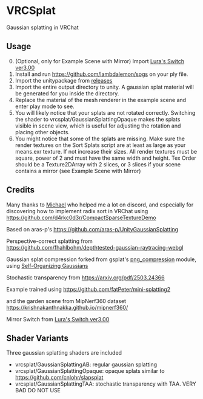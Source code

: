 # VRCSplat
Gaussian splatting in VRChat
## Usage
0. (Optional, only for Example Scene with Mirror) Import [Lura's Switch ver3.00](https://booth.pm/en/items/1969082)
1. Install and run https://github.com/lambdalemon/sogs on your ply file.
2. Import the unitypackage from [releases](https://github.com/lambdalemon/vrcsplat/releases) 
3. Import the entire output directory to unity. A gaussian splat material will be generated for you inside the directory.
4. Replace the material of the mesh renderer in the example scene and enter play mode to see.
5. You will likely notice that your splats are not rotated correctly. Switching the shader to vrcsplat/GaussianSplattingOpaque makes the splats visible in scene view, which is useful for adjusting the rotation and placing other objects.
6. You might notice that some of the splats are missing. Make sure the render textures on the Sort Splats script are at least as large as your means.exr texture. If not increase their sizes. All render textures must be square, power of 2 and must have the same width and height. Tex Order should be a Texture2DArray with 2 slices, or 3 slices if your scene contains a mirror (see Example Scene with Mirror)
## Credits
Many thanks to [Michael](https://github.com/MichaelMoroz) who helped me a lot on discord, and especially for discovering how to implement radix sort in VRChat using https://github.com/d4rkc0d3r/CompactSparseTextureDemo

Based on aras-p's https://github.com/aras-p/UnityGaussianSplatting

Perspective-correct splatting from https://github.com/fhahlbohm/depthtested-gaussian-raytracing-webgl

Gaussian splat compression forked from gsplat's [png_compression](https://github.com/nerfstudio-project/gsplat/blob/main/gsplat/compression/png_compression.py) module, using [Self-Organizing Gaussians](https://github.com/fraunhoferhhi/Self-Organizing-Gaussians)

Stochastic transparency from https://arxiv.org/pdf/2503.24366

Example trained using https://github.com/fatPeter/mini-splatting2 

and the garden scene from MipNerf360 dataset https://krishnakanthnakka.github.io/mipnerf360/

Mirror Switch from [Lura's Switch ver3.00](https://booth.pm/en/items/1969082)

## Shader Variants
Three gaussian splatting shaders are included
- vrcsplat/GaussianSplattingAB: regular gaussian splatting
- vrcsplat/GaussianSplattingOpaque: opaque splats similar to https://github.com/cnlohr/slapsplat
- vrcsplat/GaussianSplattingTAA: stochastic transparency with TAA. VERY BAD DO NOT USE


